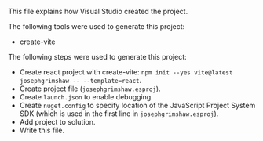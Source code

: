 This file explains how Visual Studio created the project.

The following tools were used to generate this project:
- create-vite

The following steps were used to generate this project:
- Create react project with create-vite: `npm init --yes vite@latest josephgrimshaw -- --template=react`.
- Create project file (`josephgrimshaw.esproj`).
- Create `launch.json` to enable debugging.
- Create `nuget.config` to specify location of the JavaScript Project System SDK (which is used in the first line in `josephgrimshaw.esproj`).
- Add project to solution.
- Write this file.
